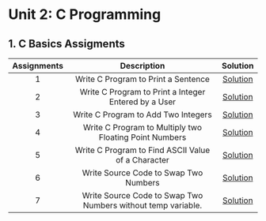 # Unit 2: C Programming

## 1. C Basics Assigments 

| Assignments |                                                Description                                              				  |                Solution      |                                                                                                                                                                               									  
|:---:|:---------------------------------------------------------------------------------------------------------------------:|:-----------------------------------------------------------------------------------------------------------------------------------------------------------------------------------------------------------------------------------------------------------------------:|
| 1 |                                                Write C Program to Print a Sentence                          |               [Solution](https://github.com/Abdelrhman97Shaban/Mastering_Embedded_System/blob/main/First_Term/Unit_2_C_Programming/1_C_Basics_Assignments/EX1_C_Program_To_Print_Sentence.c)       | 
| 2 |                                                Write C Program to Print a Integer Entered by a User	        |               [Solution](https://github.com/Abdelrhman97Shaban/Mastering_Embedded_System/blob/main/First_Term/Unit_2_C_Programming/1_C_Basics_Assignments/EX2_C_Program_To_Print_a_Integer_Entered_by_a_User.c)       | 
| 3 |                                                Write C Program to Add Two Integers                          |                [Solution](https://github.com/Abdelrhman97Shaban/Mastering_Embedded_System/blob/main/First_Term/Unit_2_C_Programming/1_C_Basics_Assignments/EX3_C_Program_to_Add_Two_Integers.c)      | 
| 4 |                                                Write C Program to Multiply two Floating Point Numbers       |                [Solution](https://github.com/Abdelrhman97Shaban/Mastering_Embedded_System/blob/main/First_Term/Unit_2_C_Programming/1_C_Basics_Assignments/EX4_C_Program_to_Multiply_Two_Floating_Point_Numbers.c)      | 
| 5 |                                                Write C Program to Find ASCII Value of a Character           |                [Solution](https://github.com/Abdelrhman97Shaban/Mastering_Embedded_System/blob/main/First_Term/Unit_2_C_Programming/1_C_Basics_Assignments/EX5_C_Program_to_Find_ASCII_Value_of_a_Character.c)      | 
| 6 |                                                Write Source Code to Swap Two Numbers              	        |                [Solution](https://github.com/Abdelrhman97Shaban/Mastering_Embedded_System/blob/main/First_Term/Unit_2_C_Programming/1_C_Basics_Assignments/EX6_C_Program_to_Swap_Two_Numbers.c)      | 
| 7 |                                                Write Source Code to Swap Two Numbers without temp variable. |                [Solution](https://github.com/Abdelrhman97Shaban/Mastering_Embedded_System/blob/main/First_Term/Unit_2_C_Programming/1_C_Basics_Assignments/EX7_C_Program_To_Swap_Two_Numbers_Without_Temp_Variable.c)      | 

